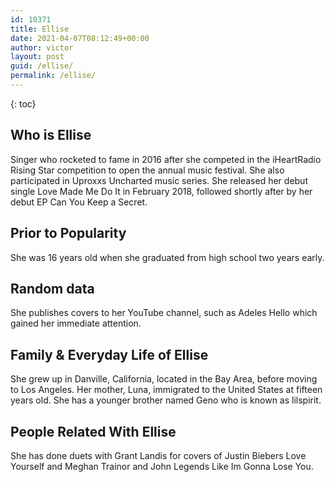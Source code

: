 ```yaml
---
id: 10371
title: Ellise
date: 2021-04-07T08:12:49+00:00
author: victor
layout: post
guid: /ellise/
permalink: /ellise/
---
```



{: toc}


## Who is Ellise



Singer who rocketed to fame in 2016 after she competed in the iHeartRadio Rising Star competition to open the annual music festival. She also participated in Uproxxs Uncharted music series. She released her debut single Love Made Me Do It in February 2018, followed shortly after by her debut EP Can You Keep a Secret. 

                
                
                
## Prior to Popularity



She was 16 years old when she graduated from high school two years early.

                
                
                
## Random data



She publishes covers to her YouTube channel, such as Adeles Hello which gained her immediate attention.

                
                
                
## Family & Everyday Life of Ellise



She grew up in Danville, California, located in the Bay Area, before moving to Los Angeles. Her mother, Luna, immigrated to the United States at fifteen years old. She has a younger brother named Geno who is known as lilspirit.

                
                
                
## People Related With Ellise



She has done duets with Grant Landis for covers of Justin Biebers Love Yourself and Meghan Trainor and John Legends Like Im Gonna Lose You.

                
              
            
          
          
          